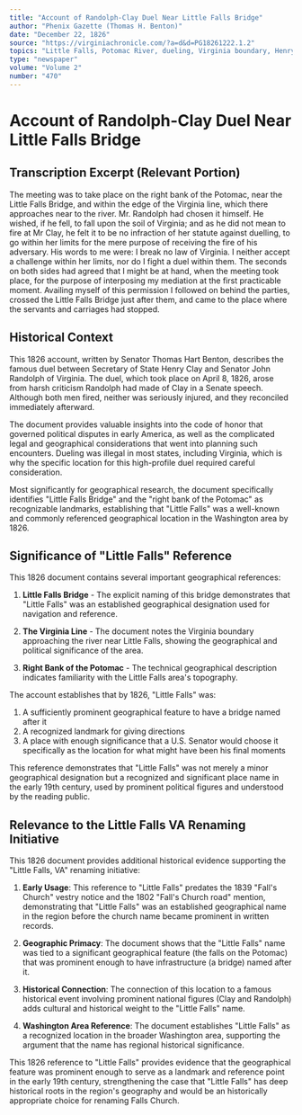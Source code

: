 ```yaml
---
title: "Account of Randolph-Clay Duel Near Little Falls Bridge"
author: "Phenix Gazette (Thomas H. Benton)"
date: "December 22, 1826"
source: "https://virginiachronicle.com/?a=d&d=PG18261222.1.2"
topics: "Little Falls, Potomac River, dueling, Virginia boundary, Henry Clay, John Randolph, Thomas Benton, early politics, geography"
type: "newspaper"
volume: "Volume 2"
number: "470"
---
```


# Account of Randolph-Clay Duel Near Little Falls Bridge

## Transcription Excerpt (Relevant Portion)

The meeting was to take place on the right bank of the Potomac, near the Little Falls Bridge, and within the edge of the Virginia line, which there approaches near to the river. Mr. Randolph had chosen it himself. He wished, if he fell, to fall upon the soil of Virginia; and as he did not mean to fire at Mr Clay, he felt it to be no infraction of her statute against duelling, to go within her limits for the mere purpose of receiving the fire of his adversary. His words to me were: I break no law of Virginia. I neither accept a challenge within her limits, nor do I fight a duel within them. The seconds on both sides had agreed that I might be at hand, when the meeting took place, for the purpose of interposing my mediation at the first practicable moment. Availing myself of this permission I followed on behind the parties, crossed the Little Falls Bridge just after them, and came to the place where the servants and carriages had stopped.

## Historical Context

This 1826 account, written by Senator Thomas Hart Benton, describes the famous duel between Secretary of State Henry Clay and Senator John Randolph of Virginia. The duel, which took place on April 8, 1826, arose from harsh criticism Randolph had made of Clay in a Senate speech. Although both men fired, neither was seriously injured, and they reconciled immediately afterward.

The document provides valuable insights into the code of honor that governed political disputes in early America, as well as the complicated legal and geographical considerations that went into planning such encounters. Dueling was illegal in most states, including Virginia, which is why the specific location for this high-profile duel required careful consideration.

Most significantly for geographical research, the document specifically identifies "Little Falls Bridge" and the "right bank of the Potomac" as recognizable landmarks, establishing that "Little Falls" was a well-known and commonly referenced geographical location in the Washington area by 1826.

## Significance of "Little Falls" Reference

This 1826 document contains several important geographical references:

1. **Little Falls Bridge** - The explicit naming of this bridge demonstrates that "Little Falls" was an established geographical designation used for navigation and reference.

2. **The Virginia Line** - The document notes the Virginia boundary approaching the river near Little Falls, showing the geographical and political significance of the area.

3. **Right Bank of the Potomac** - The technical geographical description indicates familiarity with the Little Falls area's topography.

The account establishes that by 1826, "Little Falls" was:

1. A sufficiently prominent geographical feature to have a bridge named after it
2. A recognized landmark for giving directions
3. A place with enough significance that a U.S. Senator would choose it specifically as the location for what might have been his final moments

This reference demonstrates that "Little Falls" was not merely a minor geographical designation but a recognized and significant place name in the early 19th century, used by prominent political figures and understood by the reading public.

## Relevance to the Little Falls VA Renaming Initiative

This 1826 document provides additional historical evidence supporting the "Little Falls, VA" renaming initiative:

1. **Early Usage**: This reference to "Little Falls" predates the 1839 "Fall's Church" vestry notice and the 1802 "Fall's Church road" mention, demonstrating that "Little Falls" was an established geographical name in the region before the church name became prominent in written records.

2. **Geographic Primacy**: The document shows that the "Little Falls" name was tied to a significant geographical feature (the falls on the Potomac) that was prominent enough to have infrastructure (a bridge) named after it.

3. **Historical Connection**: The connection of this location to a famous historical event involving prominent national figures (Clay and Randolph) adds cultural and historical weight to the "Little Falls" name.

4. **Washington Area Reference**: The document establishes "Little Falls" as a recognized location in the broader Washington area, supporting the argument that the name has regional historical significance.

This 1826 reference to "Little Falls" provides evidence that the geographical feature was prominent enough to serve as a landmark and reference point in the early 19th century, strengthening the case that "Little Falls" has deep historical roots in the region's geography and would be an historically appropriate choice for renaming Falls Church. 